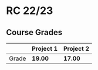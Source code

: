 # RC 22/23

## Course Grades

| | Project 1 | Project 2 |
| --- | --- | --- |
| Grade | **19.00** | **17.00**| 
